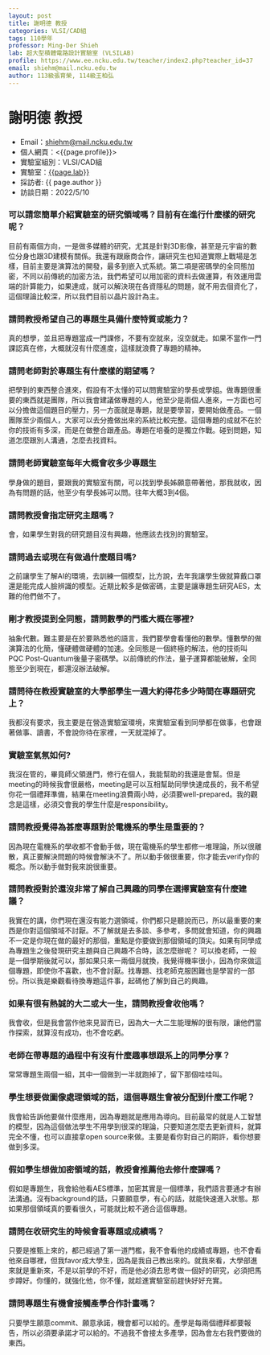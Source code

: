 ```yaml
---
layout: post
title: 謝明德 教授
categories: VLSI/CAD組
tags: 110學年
professor: Ming-Der Shieh
lab: 超大型積體電路設計實驗室 (VLSILAB)
profile: https://www.ee.ncku.edu.tw/teacher/index2.php?teacher_id=37
email: shiehm@mail.ncku.edu.tw
author: 113級張育榮, 114級王柏弘 
---
```


# 謝明德 教授

- Email：shiehm@mail.ncku.edu.tw
- 個人網頁：<{{page.profile}}>
- 實驗室組別：VLSI/CAD組
- 實驗室：[{{page.lab}}](http://vlsilab.ee.ncku.edu.tw/)
- 採訪者: {{ page.author }}
- 訪談日期：2022/5/10

### 可以請您簡單介紹實驗室的研究領域嗎？目前有在進行什麼樣的研究呢？
目前有兩個方向，一是做多媒體的研究，尤其是針對3D影像，甚至是元宇宙的數位分身也跟3D建模有關係。我還有跟廠商合作，讓研究生也知道實際上戰場是怎樣，目前主要是演算法的開發，最多到嵌入式系統。第二項是密碼學的全同態加密，不同以前傳統的加密方法，我們希望可以用加密的資料去做運算，有效運用雲端的計算能力，如果達成，就可以解決現在各資隱私的問題，就不用去個資化了，這個理論比較深，所以我們目前以晶片設計為主。

### 請問教授希望自己的專題生具備什麼特質或能力？
真的想學，並且把專題當成一門課修，不要有空就來，沒空就走。如果不當作一門課認真在修，大概就沒有什麼進度，這樣就浪費了專題的精神。

### 請問老師對於專題生有什麼樣的期望嗎？
把學到的東西整合進來，假設有不太懂的可以問實驗室的學長或學姐。做專題很重要的東西就是團隊，所以我會建議做專題的人，他至少是兩個人進來，一方面也可以分擔做這個題目的壓力，另一方面就是專題，就是要學習，要開始做產品。一個團隊至少兩個人，大家可以去分擔做出來的系統比較完整。這個專題的成就不在於你的技術有多深，而是在做整合跟產品。專題在培養的是獨立作戰。碰到問題，知道怎麼跟別人溝通，怎麼去找資料。

### 請問老師實驗室每年大概會收多少專題生
學身做的題目，要跟我的實驗室有關，可以找到學長姊願意帶著他，那我就收，因為有問題的話，他至少有學長姊可以問。往年大概3到4個。 

### 請問教授會指定研究主題嗎？ 
會，如果學生對我的研究題目沒有興趣，他應該去找別的實驗室。
### 請問過去或現在有做過什麼題目嗎?
之前讓學生了解AI的環境，去訓練一個模型，比方說，去年我讓學生做就算戴口罩還是能完成人臉辨識的模型。近期比較多是做密碼，主要是讓專題生研究AES，太難的他們做不了。

### 剛才教授提到全同態，請問數學的門檻大概在哪裡?
抽象代數。難主要是在於要熟悉他的語言，我們要學會看懂他的數學。懂數學的做演算法的化簡，懂硬體做硬體的加速。全同態是一個終極的解法，他的技術叫PQC Post-Quantum後量子密碼學。以前傳統的作法，量子運算都能破解，全同態至少到現在，都還沒辦法破解。

### 請問待在教授實驗室的大學部學生一週大約得花多少時間在專題研究上？
我都沒有要求，我主要是在營造實驗室環境，來實驗室看到同學都在做事，也會跟著做事、讀書，不會說你待在家裡，一天就混掉了。
 
### 實驗室氣氛如何?
 我沒在管的，畢竟師父領進門，修行在個人，我能幫助的我還是會幫。但是meeting的時候我會很嚴格，meeting是可以互相幫助同學快速成長的，我不希望你花一個禮拜準備，結果在meeting浪費兩小時，必須要well-prepared。我的觀念是這樣，必須交會我的學生什麼是responsibility。
 
### 請問教授覺得為甚麼專題對於電機系的學生是重要的？
因為現在電機系的學收都不會動手做，現在電機系的學生都修一堆理論，所以很離散，真正要解決問題的時候會解決不了。所以動手做很重要，你才能去verify你的概念。所以動手做對我來說很重要。

### 請問教授對於還沒非常了解自己興趣的同學在選擇實驗室有什麼建議？
我實在的講，你們現在還沒有能力選領域，你們都只是聽說而已，所以最重要的東西是你對這個領域不討厭。不了解就是去多談、多參考，多問就會知道，你的興趣不一定是你現在做的最好的那個，重點是你要做到那個領域的頂尖。如果有同學成為專題生之後發現研究主題與自己興趣不合時，該怎麼辦呢？
可以換老師，一般是一個學期後就可以，那如果只來一兩個月就換，我覺得機率很小，因為你來做這個專題，即使你不喜歡，也不會討厭。找專題、找老師克服困難也是學習的一部份。所以我是樂觀看待換專題這件事，起碼他了解到自己的興趣。

### 如果有很有熱誠的大二或大一生，請問教授會收他嗎？
我會收，但是我會當作他來見習而已，因為大一大二生能理解的很有限，讓他們當作探索，就算沒有成功，也不會吃虧。

### 老師在帶專題的過程中有沒有什麼趣事想跟系上的同學分享？
常常專題生兩個一組，其中一個做到一半就跑掉了，留下那個哇哇叫。

### 學生想要做圖像處理領域的話，這個專題生會被分配到什麼工作呢？
我會給告訴他要做什麼應用，因為專題就是應用為導向。目前最常的就是人工智慧的模型，因為這個做法學生不用學到很深的理論，只要知道怎麼去更新資料，就算完全不懂，也可以直接拿open source來做。主要是看你對自己的期許，看你想要做到多深。

### 假如學生想做加密領域的話，教授會推薦他去修什麼課嗎？
假如是專題生，我會給他看AES標準，加密其實是一個標準，我們語言要通才有辦法溝通。沒有background的話，只要願意學，有心的話，就能快速進入狀態。那如果那個領域真的要看很久，可能就比較不適合這個專題。

### 請問在收研究生的時候會看專題或成績嗎？
只要是推甄上來的，都已經過了第一道門檻，我不會看他的成績或專題，也不會看他來自哪裡，但我favor成大學生，因為是我自己教出來的。就我來看，大學部進來就是重新來，不是以前學的不好，而是他必須去思考做一個好的研究，必須把馬步蹲好。你懂的，就強化他，你不懂，就趁進實驗室前趕快好好充實。

### 請問專題生有機會接觸產學合作計畫嗎？
只要學生願意commit、願意承諾，機會都可以給的。產學是每兩個禮拜都要報告，所以必須要承諾才可以給的。不過我不會接太多產學，因為會左右我們要做的東西。
